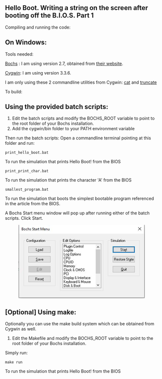 ## Hello Boot. Writing a string on the screen after booting off the B.I.O.S. Part 1


Compiling and running the code:

## On Windows:

Tools needed:

[Bochs](https://bochs.sourceforge.io/) : I am using version 2.7, obtained from [their website](https://bochs.sourceforge.io/).

[Cygwin](https://www.cygwin.com/): I am using version 3.3.6.

I am only using these 2 commandline utilities from Cygwin:
[cat](https://www.gnu.org/software/coreutils/manual/html_node/cat-invocation.html#cat-invocation) and [truncate](https://www.gnu.org/software/coreutils/manual/html_node/truncate-invocation.html#:~:text=truncate%20shrinks%20or%20extends%20the,does%20not%20exist%20is%20created.)


To build:

## Using the provided batch scripts:

1. Edit the batch scripts and modify the BOCHS_ROOT variable to point to the root folder of your Bochs installation.
2. Add the cygwin/bin folder to your PATH environment variable

Then run the batch scripts:
Open a commandline terminal pointing at this folder and run:
```
print_hello_boot.bat
```
To run the simulation that prints Hello Boot! from the BIOS
```
print_print_char.bat
```
To run the simulation that prints the character 'A' from the BIOS
```
smallest_program.bat
```
To run the simulation that boots the simplest bootable program referenced in the article from the BIOS.

A Bochs Start menu window will pop up after running either of the batch scripts. Click Start.

<div align="center">
<img src="readme_data/Bochs_Start_Menu.JPG" alt="bochs_start_menu_image">
</div>

## [Optional] Using make:

Optionally you can use the make build system which can be obtained from Cygwin as well.

1. Edit the Makefile and modify the BOCHS_ROOT variable to point to the root folder of your Bochs installation.

Simply run:
```
make run
```
To run the simulation that prints Hello Boot! from the BIOS
